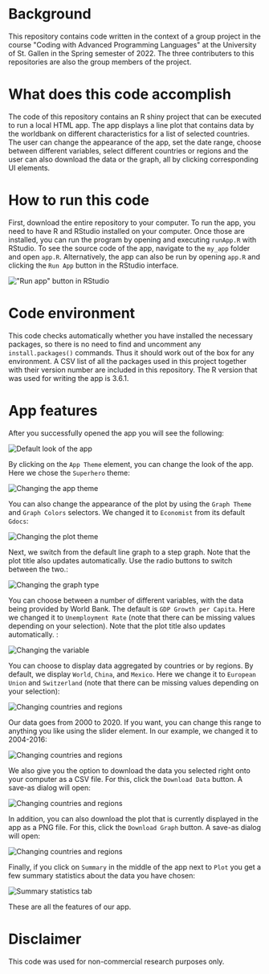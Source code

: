 # Background
This repository contains code written in the context of a group project in the course "Coding with Advanced Programming Languages" at the University of St. Gallen in the Spring semester of 2022. The three contributers to this repositories are also the group members of the project.
 
# What does this code accomplish
The code of this repository contains an R shiny project that can be executed to run a local HTML app. The app displays a line plot that contains data by the worldbank on different characteristics for a list of selected countries. The user can change the appearance of the app, set the date range, choose between different variables, select different countries or regions and the user can also download the data or the graph, all by clicking corresponding UI elements.

# How to run this code
First, download the entire repository to your computer. To run the app, you need to have R and RStudio installed on your computer. Once those are installed, you can run the program by opening and executing `runApp.R` with RStudio. To see the source code of the app, navigate to the `my_app` folder and open `app.R`. Alternatively, the app can also be run by opening `app.R` and clicking the `Run App` button in the RStudio interface.

!["Run app" button in RStudio](img/shiny0.png)

# Code environment
This code checks automatically whether you have installed the necessary packages, so there is no need to find and uncomment any `install.packages()` commands. Thus it should work out of the box for any environment. A CSV list of all the packages used in this project together with their version number are included in this repository. The R version that was used for writing the app is 3.6.1.

# App features
After you successfully opened the app you will see the following:

![Default look of the app](img/shiny1.png)


By clicking on the `App Theme` element, you can change the look of the app. Here we chose the `Superhero` theme:

![Changing the app theme](img/shiny2.png)


You can also change the appearance of the plot by using the `Graph Theme` and `Graph Colors` selectors. We changed it to `Economist` from its default `Gdocs`:

![Changing the plot theme](img/shiny3.png)


Next, we switch from the default line graph to a step graph. Note that the plot title also updates automatically. Use the radio buttons to switch between the two.: 

![Changing the graph type](img/shiny4.png)


You can choose between a number of different variables, with the data being provided by World Bank. The default is `GDP Growth per Capita`. Here we changed it to `Unemployment Rate` (note that there can be missing values depending on your selection). Note that the plot title also updates automatically. :

![Changing the variable](img/shiny5.png)


You can choose to display data aggregated by countries or by regions. By default, we display `World`, `China`, and `Mexico`. Here we change it to `European Union` and `Switzerland` (note that there can be missing values depending on your selection):

![Changing countries and regions](img/shiny6.png)


Our data goes from 2000 to 2020. If you want, you can change this range to anything you like using the slider element. In our example, we changed it to 2004-2016:

![Changing countries and regions](img/shiny7.png)


We also give you the option to download the data you selected right onto your computer as a CSV file. For this, click the `Download Data` button. A save-as dialog will open:

![Changing countries and regions](img/shiny8.png)


In addition, you can also download the plot that is currently displayed in the app as a PNG file. For this, click the `Download Graph` button. A save-as dialog will open:

![Changing countries and regions](img/shiny9.png)


Finally, if you click on `Summary` in the middle of the app next to `Plot` you get a few summary statistics about the data you have chosen:

![Summary statistics tab](img/shiny10.png)


These are all the features of our app.

# Disclaimer
This code was used for non-commercial research purposes only.
